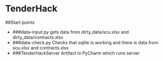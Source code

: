 # TenderHack

##Start points
 - ###data-input.py
   gets data from dirty_data/scu.xlsx and dirty_data/contracts.xlsx
 - ###data-check.py
   Checks that sqlite is working and there is data from scu.xlsx and contracts.xlsx
 - ###TenderHackServer
   Artifact in PyCharm which runs server